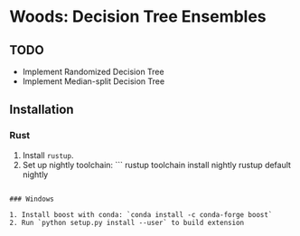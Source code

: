 # Woods: Decision Tree Ensembles

## TODO
* Implement Randomized Decision Tree
* Implement Median-split Decision Tree

## Installation

### Rust

1. Install `rustup`.
2. Set up nightly toolchain: ```
rustup toolchain install nightly
rustup default nightly
```

### Windows

1. Install boost with conda: `conda install -c conda-forge boost`
2. Run `python setup.py install --user` to build extension